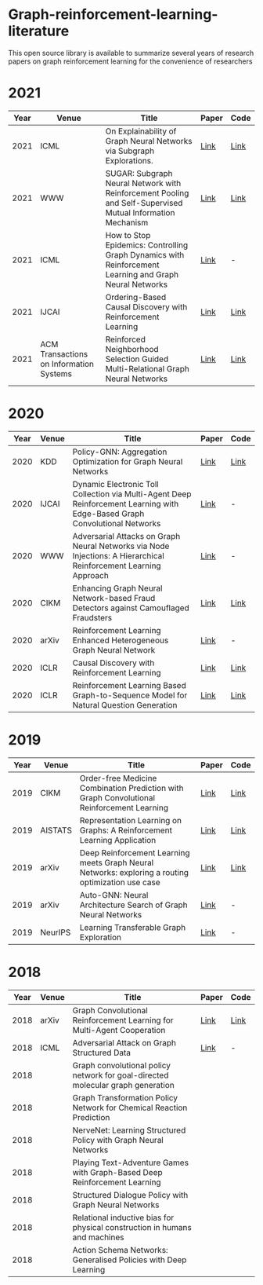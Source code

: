 # Graph-reinforcement-learning-literature
This open source library is available to summarize several years of research papers on graph reinforcement learning for the convenience of researchers

# 2021

| Year | Venue                                   | Title                                                        | Paper                                                        | Code                                                         |
| ---- | --------------------------------------- | ------------------------------------------------------------ | ------------------------------------------------------------ | ------------------------------------------------------------ |
| 2021 | ICML                                    | On Explainability of Graph Neural Networks via Subgraph Explorations. | [Link](http://proceedings.mlr.press/v139/yuan21c/yuan21c.pdf) | [Link](https://github.com/divelab/DIG)                       |
| 2021 | WWW                                     | SUGAR: Subgraph Neural Network with Reinforcement Pooling and Self-Supervised Mutual Information Mechanism | [Link](https://arxiv.org/pdf/2101.08170.pdf)                 | [Link](https://github.com/RingBDStack/SUGAR)                 |
| 2021 | ICML                                    | How to Stop Epidemics: Controlling Graph Dynamics with Reinforcement Learning and Graph Neural Networks | [Link](https://arxiv.org/pdf/2010.05313.pdf)                 | -                                                            |
| 2021 | IJCAI                                   | Ordering-Based Causal Discovery with Reinforcement Learning  | [Link](https://www.ijcai.org/proceedings/2021/0491.pdf)      | [Link](https://github.com/huawei-noah/trustworthyAI/tree/master/gcastle) |
| 2021 | ACM Transactions on Information Systems | Reinforced Neighborhood Selection Guided Multi-Relational Graph Neural Networks | [Link](https://arxiv.org/pdf/2104.07886.pdf)                 | [Link](https://github.com/safe-graph/RioGNN)                 |

# 2020

| Year | Venue | Title                                                        | Paper                                                      | Code                                                         |
| ---- | ----- | ------------------------------------------------------------ | ---------------------------------------------------------- | ------------------------------------------------------------ |
| 2020 | KDD   | Policy-GNN: Aggregation Optimization for Graph Neural Networks | [Link](https://dl.acm.org/doi/pdf/10.1145/3394486.3403088) | [Link](https://github.com/lhenry15/Policy-GNN)               |
| 2020 | IJCAI | Dynamic Electronic Toll Collection via Multi-Agent Deep Reinforcement Learning with Edge-Based Graph Convolutional Networks | [Link](https://www.ijcai.org/Proceedings/2019/0635.pdf)    | -                                                            |
| 2020 | WWW   | Adversarial Attacks on Graph Neural Networks via Node Injections: A Hierarchical Reinforcement Learning Approach | [Link](https://par.nsf.gov/servlets/purl/10146600)         | -                                                            |
| 2020 | CIKM  | Enhancing Graph Neural Network-based Fraud Detectors against Camouflaged Fraudsters | [Link](https://arxiv.org/pdf/2008.08692.pdf)               | [Link](https://github.com/YingtongDou/CARE-GNN)              |
| 2020 | arXiv | Reinforcement Learning Enhanced Heterogeneous Graph Neural Network | [Link](https://arxiv.org/pdf/2010.13735.pdf)               | -                                                            |
| 2020 | ICLR  | Causal Discovery with Reinforcement Learning                 | [Link](https://arxiv.org/pdf/1906.04477v4.pdf)             | [Link](https://github.com/huawei-noah/trustworthyAI/tree/master/Causal_Structure_Learning/Causal_Discovery_RL) |
| 2020 | ICLR  | Reinforcement Learning Based Graph-to-Sequence Model for Natural Question Generation | [Link](https://arxiv.org/pdf/1908.04942.pdf)               | [Link](https://github.com/hugochan/RL-based-Graph2Seq-for-NQG) |

# 2019

| Year | Venue   | Title                                                        | Paper                                                        | Code                                                         |
| ---- | ------- | ------------------------------------------------------------ | ------------------------------------------------------------ | ------------------------------------------------------------ |
| 2019 | CIKM    | Order-free Medicine Combination Prediction with Graph Convolutional Reinforcement Learning | [Link](https://staff.fnwi.uva.nl/m.derijke/wp-content/papercite-data/pdf/wang-2019-order-free.pdf) | [Link](https://github.com/WOW5678/CompNet)                   |
| 2019 | AISTATS | Representation Learning on Graphs: A Reinforcement Learning Application | [Link](http://proceedings.mlr.press/v89/madjiheurem19a/madjiheurem19a.pdf) | [Link](https://github.com/LASP-UCL/Graph-RL)                 |
| 2019 | arXiv   | Deep Reinforcement Learning meets Graph Neural Networks: exploring a routing optimization use case | [Link](https://arxiv.org/pdf/1910.07421v2.pdf)               | [Link](https://github.com/knowledgedefinednetworking/DRL-GNN) |
| 2019 | arXiv   | Auto-GNN: Neural Architecture Search of Graph Neural Networks | [Link](https://arxiv.org/pdf/1909.03184.pdf)                 | -                                                            |
| 2019 | NeurIPS | Learning Transferable Graph Exploration                      | [Link](https://proceedings.neurips.cc/paper/2019/file/afe434653a898da20044041262b3ac74-Paper.pdf) | -                                                            |

# 2018

| Year | Venue | Title                                                        | Paper                                                      | Code                                       |
| ---- | ----- | ------------------------------------------------------------ | ---------------------------------------------------------- | ------------------------------------------ |
| 2018 | arXiv | Graph Convolutional Reinforcement Learning for Multi-Agent Cooperation | [Link](https://arxiv.org/pdf/1810.09202v1.pdf)             | [Link](https://github.com/PKU-AI-Edge/DGN) |
| 2018 | ICML  | Adversarial Attack on Graph Structured Data                  | [Link](http://proceedings.mlr.press/v80/dai18b/dai18b.pdf) | -                                          |
| 2018 |       | Graph convolutional policy network for goal-directed molecular graph generation |                                                            |                                            |
| 2018 |       | Graph Transformation Policy Network for Chemical Reaction Prediction |                                                            |                                            |
| 2018 |       | NerveNet: Learning Structured Policy with Graph Neural Networks |                                                            |                                            |
| 2018 |       | Playing Text-Adventure Games with Graph-Based Deep Reinforcement Learning |                                                            |                                            |
| 2018 |       | Structured Dialogue Policy with Graph Neural Networks        |                                                            |                                            |
| 2018 |       | Relational inductive bias for physical construction in humans and machines |                                                            |                                            |
| 2018 |       | Action Schema Networks: Generalised Policies with Deep Learning |                                                            |                                            |
